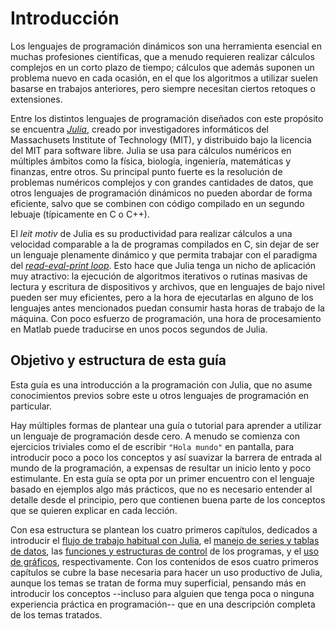 # Introducción

Los lenguajes de programación dinámicos son una herramienta esencial en muchas profesiones científicas, que a menudo requieren realizar cálculos complejos en un corto plazo de tiempo; cálculos que además suponen un problema nuevo en cada ocasión, en el que los algoritmos a utilizar suelen basarse en trabajos anteriores, pero siempre necesitan ciertos retoques o extensiones.

Entre los distintos lenguajes de programación diseñados con este propósito se encuentra [*Julia*](https://julialang.org), creado por investigadores informáticos del Massachusets Institute of Technology (MIT), y distribuido bajo la licencia del MIT para software libre. Julia se usa para cálculos numéricos en múltiples ámbitos como la física, biología, ingeniería, matemáticas y finanzas, entre otros. Su principal punto fuerte es la resolución de problemas numéricos complejos y con grandes cantidades de datos, que otros lenguajes de programación dinámicos no pueden abordar de forma eficiente, salvo que se combinen con código compilado en un segundo lebuaje (típicamente en C o C++).

El *leit motiv* de Julia es su productividad para realizar cálculos a una velocidad comparable a la de programas compilados en C, sin dejar de ser un lenguaje plenamente dinámico y que permita trabajar con el paradigma del [*read-eval-print loop*](https://es.wikipedia.org/wiki/REPL). Esto hace que Julia tenga un nicho de aplicación muy atractivo: la ejecución de algoritmos iterativos o rutinas masivas de lectura y escritura de dispositivos y archivos, que en lenguajes de bajo nivel pueden ser muy eficientes, pero a la hora de ejecutarlas en alguno de los lenguajes antes mencionados puedan consumir hasta horas de trabajo de la máquina. Con poco esfuerzo de programación, una hora de procesamiento en Matlab puede traducirse en unos pocos segundos de Julia.

## Objetivo y estructura de esta guía

Esta guía es una introducción a la programación con Julia, que no asume conocimientos previos sobre este u otros lenguajes de programación en particular.

Hay múltiples formas de plantear una guía o tutorial para aprender a utilizar un lenguaje de programación desde cero. A menudo se comienza con ejercicios triviales como el de escribir `"Hola mundo"` en pantalla, para introducir poco a poco los conceptos y así suavizar la barrera de entrada al mundo de la programación, a expensas de resultar un inicio lento y poco estimulante. En esta guía se opta por un primer encuentro con el lenguaje basado en ejemplos algo más prácticos, que no es necesario entender al detalle desde el principio, pero que contienen buena parte de los conceptos que se quieren explicar en cada lección.

Con esa estructura se plantean los cuatro primeros capítulos, dedicados a introducir el [flujo de trabajo habitual con Julia](primerospasos.md), el [manejo de series y tablas de datos](series-tablas.md), las [funciones y estructuras de control](funciones-control.md) de los programas, y el [uso de gráficos](graficos.md), respectivamente. Con los contenidos de esos cuatro primeros capítulos se cubre la base necesaria para hacer un uso productivo de Julia, aunque los temas se tratan de forma muy superficial, pensando más en introducir los conceptos --incluso para alguien que tenga poca o ninguna experiencia práctica en programación-- que en una descripción completa de los temas tratados.

